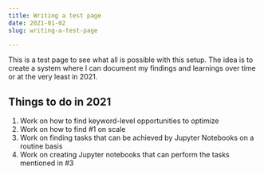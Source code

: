 ```yaml
---
title: Writing a test page
date: 2021-01-02
slug: writing-a-test-page

---
```

This is a test page to see what all is possible with this setup. The idea is to create a system where I can document my findings and learnings over time or at the very least in 2021.

## Things to do in 2021

1. Work on how to find keyword-level opportunities to optimize
2. Work on how to find #1 on scale
3. Work on finding tasks that can be achieved by Jupyter Notebooks on a routine basis
4. Work on creating Jupyter notebooks that can perform the tasks mentioned in #3